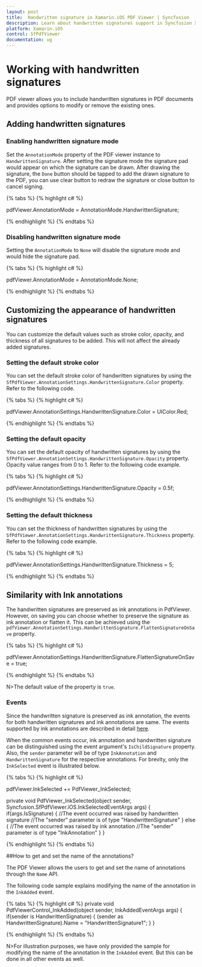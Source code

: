 ```yaml
---
layout: post
title:  Handwritten signature in Xamarin.iOS PDF Viewer | Syncfusion
description: Learn about handwritten signatures support in Syncfusion Xamarin.iOS Pdf Viewer (SfPdfViewer) control and more details.
platform: Xamarin.iOS
control: SfPdfViewer
documentation: ug
---
```


# Working with handwritten signatures

PDF viewer allows you to include handwritten signatures in PDF documents and provides options to modify or remove the existing ones.

## Adding handwritten signatures

### Enabling handwritten signature mode

Set the `AnnotationMode` property of the PDF viewer instance to `HandwrittenSignature`. After setting the signature mode the signature pad would appear on which the signature can be drawn. After drawing the signature, the `Done` button should be tapped to add the drawn signature to the PDF, you can use clear button to redraw the signature or close button to cancel signing.


{% tabs %}
{% highlight c# %}

pdfViewer.AnnotationMode = AnnotationMode.HandwrittenSignature;

{% endhighlight %}
{% endtabs %}

### Disabling handwritten signature mode

Setting the `AnnotationMode` to `None` will disable the signature mode and would hide the signature pad.

{% tabs %}
{% highlight c# %}

pdfViewer.AnnotationMode = AnnotationMode.None;

{% endhighlight %}
{% endtabs %}


## Customizing the appearance of handwritten signatures

You can customize the default values such as stroke color, opacity, and thickness of all signatures to be added. This will not affect the already added signatures.

### Setting the default stroke color

You can set the default stroke color of handwritten signatures by using the `SfPdfViewer.AnnotationSettings.HandwrittenSignature.Color` property. Refer to the following code. 

{% tabs %} 
{% highlight c# %}

pdfViewer.AnnotationSettings.HandwrittenSignature.Color = UIColor.Red;

{% endhighlight %}
{% endtabs %}

### Setting the default opacity

You can set the default opacity of handwritten signatures by using the `SfPdfViewer.AnnotationSettings.HandwrittenSignature.Opacity` property. Opacity value ranges from 0 to 1. Refer to the following code example.

{% tabs %}
{% highlight c# %}

pdfViewer.AnnotationSettings.HandwrittenSignature.Opacity = 0.5f; 

{% endhighlight %}
{% endtabs %}

### Setting the default thickness

You can set the thickness of handwritten signatures by using the `SfPdfViewer.AnnotationSettings.HandwrittenSignature.Thickness` property. Refer to the following code example. 

{% tabs %}
{% highlight c# %}

pdfViewer.AnnotationSettings.HandwrittenSignature.Thickness = 5;

{% endhighlight %}
{% endtabs %}

## Similarity with Ink annotations

The handwritten signatures are preserved as ink annotations in PdfViewer. However, on saving you can choose whether to preserve the signature as ink annotation or flatten it. This can be achieved using the `pdfViewer.AnnotationSettings.HandwrittenSignature.FlattenSignatureOnSave` property.

{% tabs %}
{% highlight c# %}

pdfViewer.AnnotationSettings.HandwrittenSignature.FlattenSignatureOnSave = true;

{% endhighlight %}
{% endtabs %}

N>The default value of the property is `true`.

### Events

Since the handwritten signature is preserved as ink annotation, the events for both handwritten signatures and ink annotations are same. The events supported by ink annotations are described in detail [here](https://help.syncfusion.com/xamarin-ios/sfpdfviewer/ink). 

When the common events occur, ink annotation and handwritten signature can be distinguished using the event argument's `IsChildSignature` property. Also, the `sender` parameter will be of type `InkAnnotation` and `HandwrittenSignature` for the respective annotations. For brevity, only the `InkSelected` event is illustrated below. 

{% tabs %}
{% highlight c# %}

pdfViewer.InkSelected += PdfViewer_InkSelected;

private void PdfViewer_InkSelected(object sender, Syncfusion.SfPdfViewer.iOS.InkSelectedEventArgs args)
{
	if(args.IsSignature)
	{
		//The event occurred was raised by handwritten signature
		//The "sender" parameter is of type "HandwrittenSignature"
	}
	else
	{
		//The event occurred was raised by ink annotation
		//The "sender" parameter is of type "InkAnnotation"
	}
}

{% endhighlight %}
{% endtabs %}

##How to get and set the name of the annotations?

The PDF Viewer allows the users to get and set the name of annotations through the `Name` API.

The following code sample explains modifying the name of the annotation in the `InkAdded` event. 

{% tabs %}
{% highlight c# %}
private void PdfViewerControl_InkAdded(object sender, InkAddedEventArgs args)
{
   if(sender is HandwrittenSignature)
    {
     (sender as HandwrittenSignature).Name = "HandwrittenSignature1";
    }
}

{% endhighlight %}
{% endtabs %}

N>For illustration purposes, we have only provided the sample for modifying the name of the annotation in the `InkAdded` event. But this can be done in all other events as well. 
